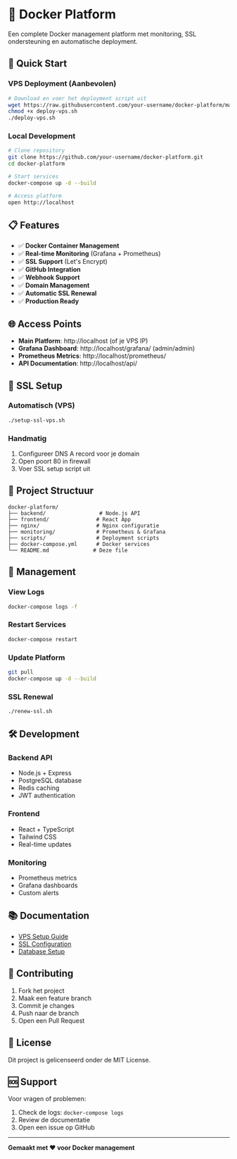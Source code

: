 # 🐳 Docker Platform

Een complete Docker management platform met monitoring, SSL ondersteuning en automatische deployment.

## 🚀 Quick Start

### VPS Deployment (Aanbevolen)

```bash
# Download en voer het deployment script uit
wget https://raw.githubusercontent.com/your-username/docker-platform/main/deploy-vps.sh
chmod +x deploy-vps.sh
./deploy-vps.sh
```

### Local Development

```bash
# Clone repository
git clone https://github.com/your-username/docker-platform.git
cd docker-platform

# Start services
docker-compose up -d --build

# Access platform
open http://localhost
```

## 📋 Features

- ✅ **Docker Container Management**
- ✅ **Real-time Monitoring** (Grafana + Prometheus)
- ✅ **SSL Support** (Let's Encrypt)
- ✅ **GitHub Integration**
- ✅ **Webhook Support**
- ✅ **Domain Management**
- ✅ **Automatic SSL Renewal**
- ✅ **Production Ready**

## 🌐 Access Points

- **Main Platform**: http://localhost (of je VPS IP)
- **Grafana Dashboard**: http://localhost/grafana/ (admin/admin)
- **Prometheus Metrics**: http://localhost/prometheus/
- **API Documentation**: http://localhost/api/

## 🔐 SSL Setup

### Automatisch (VPS)
```bash
./setup-ssl-vps.sh
```

### Handmatig
1. Configureer DNS A record voor je domain
2. Open poort 80 in firewall
3. Voer SSL setup script uit

## 📁 Project Structuur

```
docker-platform/
├── backend/                 # Node.js API
├── frontend/               # React App
├── nginx/                  # Nginx configuratie
├── monitoring/             # Prometheus & Grafana
├── scripts/                # Deployment scripts
├── docker-compose.yml      # Docker services
└── README.md              # Deze file
```

## 🔧 Management

### View Logs
```bash
docker-compose logs -f
```

### Restart Services
```bash
docker-compose restart
```

### Update Platform
```bash
git pull
docker-compose up -d --build
```

### SSL Renewal
```bash
./renew-ssl.sh
```

## 🛠️ Development

### Backend API
- Node.js + Express
- PostgreSQL database
- Redis caching
- JWT authentication

### Frontend
- React + TypeScript
- Tailwind CSS
- Real-time updates

### Monitoring
- Prometheus metrics
- Grafana dashboards
- Custom alerts

## 📚 Documentation

- [VPS Setup Guide](VPS_QUICK_START.md)
- [SSL Configuration](SSL_SETUP.md)
- [Database Setup](DATABASE_SETUP.md)

## 🤝 Contributing

1. Fork het project
2. Maak een feature branch
3. Commit je changes
4. Push naar de branch
5. Open een Pull Request

## 📄 License

Dit project is gelicenseerd onder de MIT License.

## 🆘 Support

Voor vragen of problemen:
1. Check de logs: `docker-compose logs`
2. Review de documentatie
3. Open een issue op GitHub

---

**Gemaakt met ❤️ voor Docker management** 